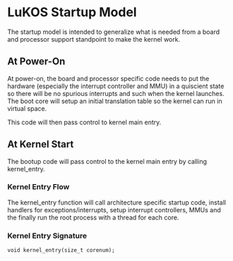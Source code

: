 # LuKOS Startup Model
The startup model is intended to generalize what is needed from a board and processor support standpoint to make the kernel work.

## At Power-On
At power-on, the board and processor specific code needs to put the hardware (especially the interrupt controller and MMU) in a quiscient state so there will be no spurious interrupts and such when the kernel launches. The boot core will setup an initial translation table so the kernel can run in virtual space.

This code will then pass control to kernel main entry.  

## At Kernel Start
The bootup code will pass control to the kernel main entry by calling kernel_entry.
### Kernel Entry Flow
The kernel_entry function will call architecture specific startup code, install handlers for exceptions/interrupts, setup interrupt controllers, MMUs and the finally run the root process with a thread for each core.
### Kernel Entry Signature

```
void kernel_entry(size_t corenum);

```



